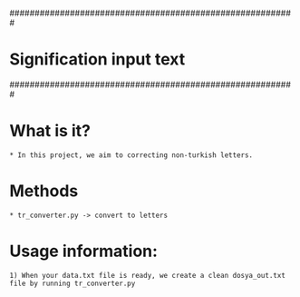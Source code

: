 #########################################################
#				Signification input text				#
#########################################################

# What is it?

	* In this project, we aim to correcting non-turkish letters.

# Methods

	* tr_converter.py -> convert to letters

# Usage information:

	1) When your data.txt file is ready, we create a clean dosya_out.txt file by running tr_converter.py
